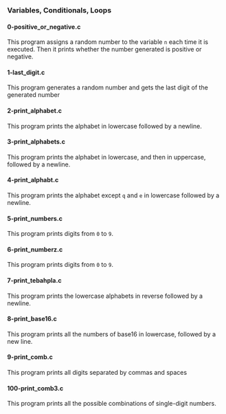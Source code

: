 ### Variables, Conditionals, Loops

#### 0-positive_or_negative.c 
This program assigns a random number to the variable `n` each time it is executed. Then it prints whether the number generated is positive or negative.

#### 1-last_digit.c 
This program generates a random number and gets the last digit of the generated number

#### 2-print_alphabet.c 
This program prints the alphabet in lowercase followed by a newline.

#### 3-print_alphabets.c 
This program prints the alphabet in lowercase, and then in uppercase, followed by a newline.

#### 4-print_alphabt.c 
This program prints the alphabet except `q` and `e` in lowercase followed by a newline.

#### 5-print_numbers.c 
This program prints digits from `0` to `9`.
#### 6-print_numberz.c 
This program prints digits from `0` to `9`.

#### 7-print_tebahpla.c 
This program prints the lowercase alphabets in reverse followed by a newline.

#### 8-print_base16.c
This program prints all the numbers of base16 in lowercase, followed by a new line.

#### 9-print_comb.c
This program prints all digits separated by commas and spaces

#### 100-print_comb3.c
This program prints all the possible combinations of single-digit numbers.
